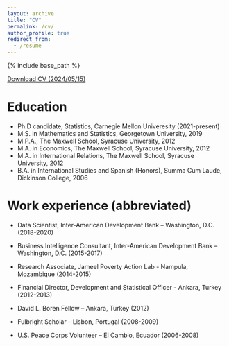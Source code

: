```yaml
---
layout: archive
title: "CV"
permalink: /cv/
author_profile: true
redirect_from:
  - /resume
---
```


{% include base_path %}

<a href="http://selinacarter.github.io/files/Carter_Selina_CV_2024.05.15.pdf" download>Download CV (2024/05/15)</a>





Education
======
* Ph.D candidate, Statistics, Carnegie Mellon Univeresity (2021-present)
* M.S. in Mathematics and Statistics, Georgetown University, 2019
* M.P.A., The Maxwell School, Syracuse University, 2012
* M.A. in Economics, The Maxwell School, Syracuse University, 2012
* M.A. in International Relations, The Maxwell School, Syracuse University, 2012
* B.A. in International Studies and Spanish (Honors), Summa Cum Laude, Dickinson College, 2006

Work experience (abbreviated)
======

* Data Scientist, Inter-American Development Bank – Washington, D.C. (2018-2020)

* Business Intelligence Consultant, Inter-American Development Bank – Washington, D.C. (2015-2017)

* Research Associate, Jameel Poverty Action Lab - Nampula, Mozambique  (2014-2015)

* Financial Director, Development and Statistical Officer - Ankara, Turkey		(2012-2013)

* David L. Boren Fellow – Ankara, Turkey (2012)

* Fulbright Scholar – Lisbon, Portugal	 (2008-2009)

* U.S. Peace Corps Volunteer – El Cambio, Ecuador	(2006-2008)


